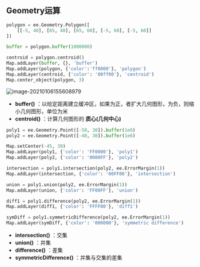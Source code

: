 ## Geometry运算

```python
polygon = ee.Geometry.Polygon([
    [[-5, 40], [65, 40], [65, 60], [-5, 60], [-5, 60]]
])

buffer = polygon.buffer(1000000)

centroid = polygon.centroid()
Map.addLayer(buffer, {}, 'buffer')
Map.addLayer(polygon, {'color':'ff0000'}, 'polygon')
Map.addLayer(centroid, {'color': '00ff00'}, 'centroid')
Map.center_object(polygon, 3)
```

![image-20210106155608979](https://img2020.cnblogs.com/blog/2213660/202101/2213660-20210106155611423-1667742167.png)

- **buffer()** ：以给定距离建立缓冲区，如果为正，者扩大几何图形，为负，则缩小几何图形，单位为米
- **centroid()** ：计算几何图形的 **质心(几何中心)** 

```python
poly1 = ee.Geometry.Point([-50, 30]).buffer(1e6)
poly2 = ee.Geometry.Point([-40, 30]).buffer(1e6)

Map.setCenter(-45, 30)
Map.addLayer(poly1, {'color': 'FF0000'}, 'poly1')
Map.addLayer(poly2, {'color': '0000FF'}, 'poly2')

intersection = poly1.intersection(poly2, ee.ErrorMargin(1))
Map.addLayer(intersection, {'color': '00FF00'}, 'intersection')

union = poly1.union(poly2, ee.ErrorMargin(1))
Map.addLayer(union, {'color': 'FF00FF'}, 'union')

diff1 = poly1.difference(poly2, ee.ErrorMargin(1))
Map.addLayer(diff1, {'color': 'FFFF00'}, 'diff1')

symDiff = poly1.symmetricDifference(poly2, ee.ErrorMargin(1))
Map.addLayer(symDiff, {'color': '000000'}, 'symmetric difference')
```

- **intersection()** ：交集
- **union()** ：并集
- **difference()** ：差集
- **symmetricDifference()** ：并集与交集的差集